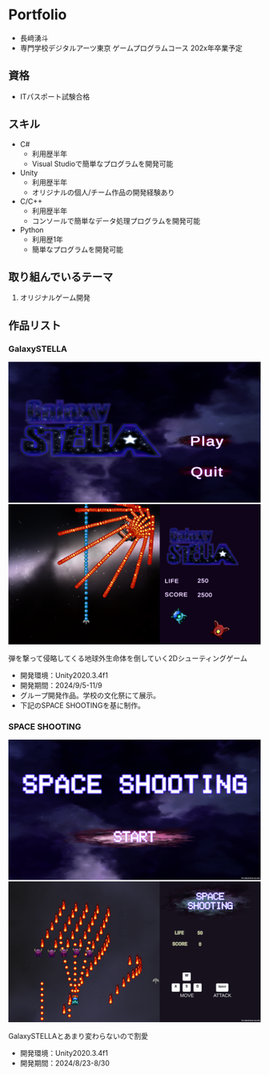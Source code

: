 # Portfolio

- 長﨑湧斗
- 専門学校デジタルアーツ東京 ゲームプログラムコース 202x年卒業予定

## 資格
- ITパスポート試験合格

## スキル
- C#
  - 利用歴半年
  - Visual Studioで簡単なプログラムを開発可能
- Unity
  - 利用歴半年
  - オリジナルの個人/チーム作品の開発経験あり
- C/C++
  - 利用歴半年
  - コンソールで簡単なデータ処理プログラムを開発可能
- Python
  - 利用歴1年
  - 簡単なプログラムを開発可能

## 取り組んでいるテーマ
1. オリジナルゲーム開発

## 作品リスト
### GalaxySTELLA
<img src="image/galaxy.png" alt="GalaxySTELLA">
<img src="image/galaxy4.png">

弾を撃って侵略してくる地球外生命体を倒していく2Dシューティングゲーム
- 開発環境：Unity2020.3.4f1
- 開発期間：2024/9/5-11/9
- グループ開発作品。学校の文化祭にて展示。
- 下記のSPACE SHOOTINGを基に制作。

### SPACE SHOOTING
<img src="image/space.png" alt="SPACE SHOOTING">
<img src="image/space2.png">

GalaxySTELLAとあまり変わらないので割愛
- 開発環境：Unity2020.3.4f1
- 開発期間：2024/8/23-8/30